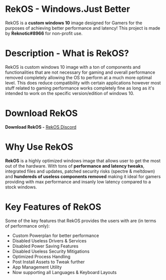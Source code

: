 # RekOS - Windows.Just Better
RekOS is a **custom windows 10** image designed for Gamers for the purposes of achieving better performance and latency!
This project is made by **Reknotic#8966** for non-profit use.

# Description - What is RekOS?
RekOS is custom windows 10 image with a ton of components and functionalities that are not necessary for gaming and overall performance removed completely allowing the OS to perform at a much more optimal level. This does reduce compatibility with certain applications however most stuff related to gaming performance works completely fine as long as it's intended to work on the specific version/edition of windows 10.

# Download RekOS
**Download RekOS -** [RekOS Discord](https://discord.gg/PMvTHcNHzN)

# Why Use RekOS
**RekOS** is a highly optimized windows image that allows user to get the most out of the hardware. With tons of **performance and latency tweaks**, integrated files and updates, patched security risks (spectre & meltdown) and **hundereds of useless components removed** making it ideal for gamers providing with max performance and insanly low latency compared to a stock windows.

# Key Features of RekOS
Some of the key features that RekOS provides the users with are (in terms of performance only):
- Custom Powerplan for better performance
- Disabled Useless Drivers & Services
- Disabled Power Saving Features
- Disabled Useless Security Mitigations
- Optimized Process Handling
- Post Install Assets to Tweak further
- App Management Utility
- Now supporting all Languages & Keyboard Layouts
